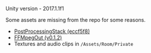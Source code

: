 Unity version - 2017.1.1f1

Some assets are missing from the repo for some reasons.

- [PostProcessingStack (eccf5f8)](https://github.com/keijiro/PostProcessing/tree/eccf5f8be70e51aa376627b3a141f8e802eec364)
- [FFMpegOut (v0.1.2)](https://github.com/keijiro/FFmpegOut/releases/tag/v0.1.2)
- Textures and audio clips in `/Assets/Room/Private`
